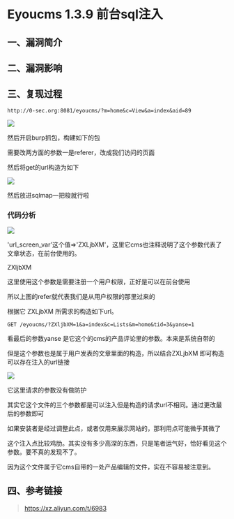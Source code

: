 Eyoucms 1.3.9 前台sql注入
=========================

一、漏洞简介
------------

二、漏洞影响
------------

三、复现过程
------------

    http://0-sec.org:8081/eyoucms/?m=home&c=View&a=index&aid=89

![](/Users/aresx/Documents/VulWiki/.resource/Eyoucms1.3.9前台sql注入/media/rId24.png)

然后开启burp抓包，构建如下的包

需要改两方面的参数一是referer，改成我们访问的页面

然后将get的url构造为如下

![](/Users/aresx/Documents/VulWiki/.resource/Eyoucms1.3.9前台sql注入/media/rId25.png)

然后放进sqlmap一把梭就行啦

### 代码分析

![](/Users/aresx/Documents/VulWiki/.resource/Eyoucms1.3.9前台sql注入/media/rId27.png)

\'url\_screen\_var\'这个值=\>\'ZXLjbXM\'，这里它cms也注释说明了这个参数代表了文章状态，在前台使用的。

ZXljbXM

这里使用这个参数是需要注册一个用户权限，正好是可以在前台使用

所以上图的refer就代表我们是从用户权限的那里过来的

根据它 ZXLjbXM 所需求的构造如下url。

    GET /eyoucms/?ZXljbXM=1&a=index&c=Lists&m=home&tid=3&yanse=1

看最后的参数yanse 是它这个的cms的产品评论里的参数。本来是系统自带的

但是这个参数也是属于用户发表的文章里面的构造，所以结合ZXLjbXM
即可构造可以存在注入的url链接

![](/Users/aresx/Documents/VulWiki/.resource/Eyoucms1.3.9前台sql注入/media/rId28.png)

它这里请求的参数没有做防护

其实它这个文件的三个参数都是可以注入但是构造的请求url不相同。通过更改最后的参数即可

如果安装者是经过调整此点，或者仅用来展示网站的，那利用点可能微乎其微了

这个注入点比较鸡肋。其实没有多少高深的东西，只是笔者运气好，恰好看见这个参数。要不真的发现不了。

因为这个文件属于它cms自带的一处产品编辑的文件，实在不容易被注意到。

四、参考链接
------------

> https://xz.aliyun.com/t/6983
